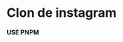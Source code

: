 # Clon de instagram

**USE PNPM**

<!--
[Consola Firebase](https://console.firebase.google.com/project/cloninstagram-a4bef/overview?hl=es)

```js
addDoc(postRef, {
    postId: ?,
    postDescription: ?,
    postLikes: 0,
    postImage: ?,
    userEmail: ?,
    userId: ?,
    createdAt: serverTimestamp(),
});
```

## LocalStorage

```js
// Guardar en localStorage
localStorage.setItem('user', JSON.stringify(value));

// Obtener
JSON.parse(localStorage.getItem('user'));
```
-->
